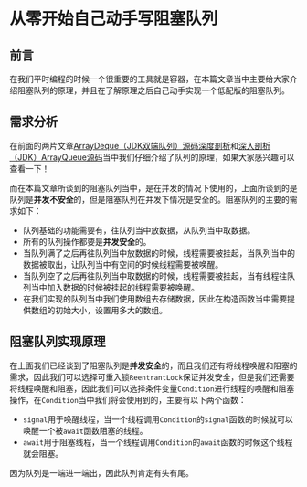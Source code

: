 # 从零开始自己动手写阻塞队列

## 前言

在我们平时编程的时候一个很重要的工具就是容器，在本篇文章当中主要给大家介绍阻塞队列的原理，并且在了解原理之后自己动手实现一个低配版的阻塞队列。

## 需求分析

在前面的两片文章[ArrayDeque（JDK双端队列）源码深度剖析](https://mp.weixin.qq.com/s?__biz=Mzg3ODgyNDgwNg==&mid=2247484612&idx=1&sn=63a5a21fab640619333d9836a000ea44&chksm=cf0c98cdf87b11db7d63b2d028f0a70ea73e7c84338bce8e7cdf4bee9d5b0c7ec2bf23663233&token=1311889589&lang=zh_CN#rd)和[深入剖析（JDK）ArrayQueue源码](https://mp.weixin.qq.com/s?__biz=Mzg3ODgyNDgwNg==&mid=2247484813&idx=1&sn=ace534e0492bbc9f77b9cf488c7c4edc&chksm=cf0c9984f87b109210387f71d9591450ead667611351cd6857b7accb6f1fdc02939e12ad0434&token=969171239&lang=zh_CN#rd)当中我们仔细介绍了队列的原理，如果大家感兴趣可以查看一下！

而在本篇文章所谈到的阻塞队列当中，是在并发的情况下使用的，上面所谈到的是队列是**并发不安全**的，但是阻塞队列在并发下情况是安全的。阻塞队列的主要的需求如下：

- 队列基础的功能需要有，往队列当中放数据，从队列当中取数据。
- 所有的队列操作都要是**并发安全**的。
- 当队列满了之后再往队列当中放数据的时候，线程需要被挂起，当队列当中的数据被取出，让队列当中有空间的时候线程需要被唤醒。
- 当队列空了之后再往队列当中取数据的时候，线程需要被挂起，当有线程往队列当中加入数据的时候被挂起的线程需要被唤醒。
- 在我们实现的队列当中我们使用数组去存储数据，因此在构造函数当中需要提供数组的初始大小，设置用多大的数组。

## 阻塞队列实现原理

在上面我们已经谈到了阻塞队列是**并发安全**的，而且我们还有将线程唤醒和阻塞的需求，因此我们可以选择可重入锁`ReentrantLock`保证并发安全，但是我们还需要将线程唤醒和阻塞，因此我们可以选择条件变量`Condition`进行线程的唤醒和阻塞操作，在`Condition`当中我们将会使用到的，主要有以下两个函数：

- `signal`用于唤醒线程，当一个线程调用`Condition`的`signal`函数的时候就可以唤醒一个被`await`函数阻塞的线程。
- `await`用于阻塞线程，当一个线程调用`Condition`的`await`函数的时候这个线程就会阻塞。

因为队列是一端进一端出，因此队列肯定有头有尾。

